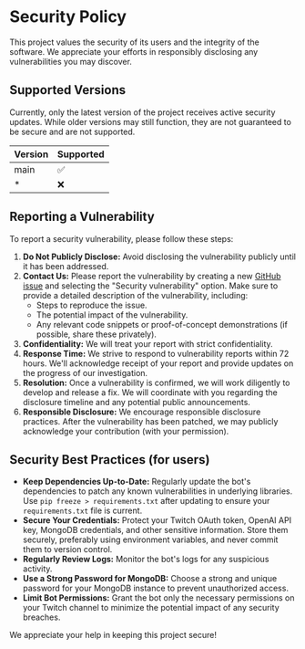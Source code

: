 # Security Policy

This project values the security of its users and the integrity of the software.  We appreciate your efforts in responsibly disclosing any vulnerabilities you may discover.

## Supported Versions

Currently, only the latest version of the project receives active security updates.  While older versions may still function, they are not guaranteed to be secure and are not supported.

| Version | Supported          |
| ------- | ------------------ |
| main    | :white_check_mark: |
| *       | :x:                |  *(All other versions)*


## Reporting a Vulnerability

To report a security vulnerability, please follow these steps:

1. **Do Not Publicly Disclose:**  Avoid disclosing the vulnerability publicly until it has been addressed.
2. **Contact Us:** Please report the vulnerability by creating a new [GitHub issue](https://github.com/your_username/your-repo-name/issues/new) and selecting the "Security vulnerability" option.  Make sure to provide a detailed description of the vulnerability, including:
    * Steps to reproduce the issue.
    * The potential impact of the vulnerability.
    * Any relevant code snippets or proof-of-concept demonstrations (if possible, share these privately).
3. **Confidentiality:** We will treat your report with strict confidentiality.
4. **Response Time:** We strive to respond to vulnerability reports within 72 hours. We'll acknowledge receipt of your report and provide updates on the progress of our investigation.
5. **Resolution:**  Once a vulnerability is confirmed, we will work diligently to develop and release a fix.  We will coordinate with you regarding the disclosure timeline and any potential public announcements.
6. **Responsible Disclosure:**  We encourage responsible disclosure practices. After the vulnerability has been patched, we may publicly acknowledge your contribution (with your permission).

## Security Best Practices (for users)

* **Keep Dependencies Up-to-Date:** Regularly update the bot's dependencies to patch any known vulnerabilities in underlying libraries.  Use `pip freeze > requirements.txt` after updating to ensure your `requirements.txt` file is current.
* **Secure Your Credentials:** Protect your Twitch OAuth token, OpenAI API key, MongoDB credentials, and other sensitive information. Store them securely, preferably using environment variables, and never commit them to version control.
* **Regularly Review Logs:** Monitor the bot's logs for any suspicious activity.
* **Use a Strong Password for MongoDB:** Choose a strong and unique password for your MongoDB instance to prevent unauthorized access.
* **Limit Bot Permissions:** Grant the bot only the necessary permissions on your Twitch channel to minimize the potential impact of any security breaches.


We appreciate your help in keeping this project secure!
